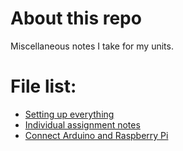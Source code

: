 # About this repo

Miscellaneous notes I take for my units.

# File list:

* [Setting up everything](./install_everything_for_raspberry_pi.md)
* [Individual assignment notes](./individual_assignment-notes.md)
* [Connect Arduino and Raspberry Pi](./connect_arduino_and_raspberry_pi.md)